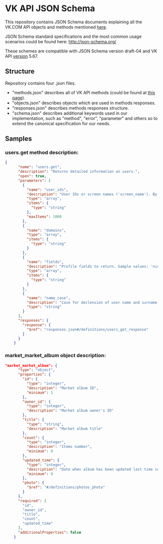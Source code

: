 # VK API JSON Schema

This repository contains JSON Schema documents explaining all the VK.COM API objects and methods mentioned [here](https://vk.com/dev).

JSON Schema standard specifications and the most common usage scenarios could be found here: http://json-schema.org/ 

These schemes are compatible with JSON Schema version draft-04 and VK API [version](https://vk.com/dev/versions) 5.67.


## Structure

Repository contains four .json files. 
* "methods.json" describes all of VK API methods (could be found at [this page](https://vk.com/dev/methods)).
* "objects.json" describes objects which are used in methods responses.
* "responses.json" describes methods responses structure.
* "schema.json" describes additional keywords used in our implementation, such as "method", "error", "parameter" and others so to extend the canonical specification for our needs. 

## Samples

### users.get method description:

```JSON
{
      "name": "users.get",
      "description": "Returns detailed information on users.",
      "open": true,
      "parameters": [
        {
          "name": "user_ids",
          "description": "User IDs or screen names ('screen_name'). By default, current user ID.",
          "type": "array",
          "items": {
            "type": "string"
          },
          "maxItems": 1000
        },
        {
          "name": "domains",
          "type": "array",
          "items": {
            "type": "string"
          }
        },
        {
          "name": "fields",
          "description": "Profile fields to return. Sample values: 'nickname', 'screen_name', 'sex', 'bdate' (birthdate), 'city', 'country', 'timezone', 'photo', 'photo_medium', 'photo_big', 'has_mobile', 'contacts', 'education', 'online', 'counters', 'relation', 'last_seen', 'activity', 'can_write_private_message', 'can_see_all_posts', 'can_post', 'universities';",
          "type": "array",
          "items": {
            "type": "string"
          }
        },
        {
          "name": "name_case",
          "description": "Case for declension of user name and surname:; 'nom' — nominative (default); 'gen' — genitive ; 'dat' — dative; 'acc' — accusative ; 'ins' — instrumental ; 'abl' — prepositional",
          "type": "string"
        }
      ],
      "responses": {
        "response": {
          "$ref": "responses.json#/definitions/users_get_response"
        }
      }
    }
```

### market_market_album object description:

```JSON
"market_market_album": {
      "type": "object",
      "properties": {
        "id": {
          "type": "integer",
          "description": "Market album ID",
          "minimum": 1
        },
        "owner_id": {
          "type": "integer",
          "description": "Market album owner's ID"
        },
        "title": {
          "type": "string",
          "description": "Market album title"
        },
        "count": {
          "type": "integer",
          "description": "Items number",
          "minimum": 0
        },
        "updated_time": {
          "type": "integer",
          "description": "Date when album has been updated last time in Unixtime",
          "minimum": 0
        },
        "photo": {
          "$ref": "#/definitions/photos_photo"
        }
      },
      "required": [
        "id",
        "owner_id",
        "title",
        "count",
        "updated_time"
      ],
      "additionalProperties": false
    }
```


